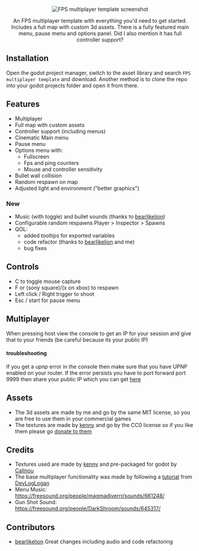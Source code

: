 <p align="center">
  <img src="https://github.com/user-attachments/assets/38561c4c-d22c-4d7d-9dc2-8fd8de6a8f66" alt="FPS multiplayer template screenshot" />
</p>

<p align="center">
An FPS multiplayer template with everything you'd need to get started. Includes a full map with custom 3d assets.
There is a fully featured main menu, pause menu and options panel. Did I also mention it has full controller support?
</p>

## Installation
  Open the godot project manager, switch to the asset library and search ``FPS multiplayer template`` and download. Another method is to clone the repo into your godot projects folder and open it from there.

## Features
- Multiplayer
- Full map with custom assets
- Controller support (including menus)
- Cinematic Main menu
- Pause menu
- Options menu with:
  - Fullscreen
  - Fps and ping counters
  - Mouse and controller sensitivity
- Bullet wall collision
- Random respawn on map
- Adjusted light and environment ("better graphics")
### New
 - Music (with toggle) and bullet sounds (thanks to [bearlikelion](https://github.com/bearlikelion))
 - Configurable random respawns Player > Inspector > Spawns
 - QOL:
    - added tooltips for exported variables
    - code refactor (thanks to [bearlikelion](https://github.com/bearlikelion) and me)
    - bug fixes

## Controls
  - C to toggle mouse capture
  - F or (sony square)/(x on xbox) to respawn
  - Left click / Right trigger to shoot
  - Esc / start for pause menu

## Multiplayer
When pressing host view the console to get an IP for your session and give that to your friends (be careful because its your public IP)

#### troubleshooting
If you get a upnp error in the console then make sure that you have UPNP enabled on your router. If the error persists you have to port forward port 9999 then share your public IP which you can get [here](https://api.ipify.org/)
 
## Assets
- The 3d assets are made by me and go by the same MIT license, so you are free to use them in your commercial games
- The textures are made by [kenny](https://kenney.itch.io/) and go by the CC0 license so if you like them please go [donate to them](https://kenney.itch.io/kenney-donation)

## Credits
- Textures used are made by [kenny](https://kenney.itch.io/) and pre-packaged for godot by [Calinou](https://godotengine.org/asset-library/asset?user=Calinou)
- The base multiplayer functionality was made by following a [tutorial](https://www.youtube.com/watch?v=n8D3vEx7NAE) from [DevLogLogan](https://www.youtube.com/@DevLogLogan)
- Menu Music: https://freesound.org/people/magmadiverrr/sounds/661248/
- Gun Shot Sound: https://freesound.org/people/DarkShroom/sounds/645317/

## Contributors
- [bearlikelion](https://github.com/bearlikelion) Great changes including audio and code refactoring
